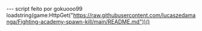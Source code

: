 --- script feito por gokuooo99
loadstring(game:HttpGet("https://raw.githubusercontent.com/lucaszedamanga/Fighting-academy-spawn-kill/main/README.md"))()
